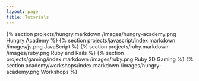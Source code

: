 ```yaml
---
layout: page
title: Tutorials
---
```


{% section projects/hungry.markdown /images/hungry-academy.png Hungry Academy %}
{% section projects/javascript/index.markdown /images/js.png JavaScript %}
{% section projects/ruby.markdown /images/ruby.png Ruby and Rails %}
{% section projects/gaming/index.markdown /images/ruby.png Ruby 2D Gaming %}
{% section academy/workshops/index.markdown /images/hungry-academy.png Workshops %}
